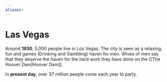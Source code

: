 ```yaml
---
aliases: 
---
```

# Las Vegas
Around **1930**, 5,000 people live in Los Vegas. The city is seen as a relaxing, fun and games (Drinking and Gambling) haven for men. Wives of men say that they deserve the haven for the hard work they have done on the [[The Hoover Dam|Hoover Dam]].

In **present day**, over 37 million people come each year to party.